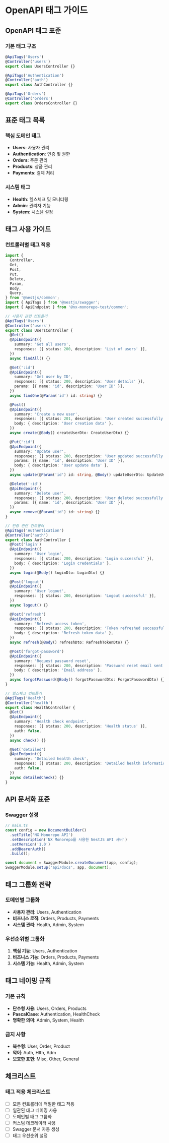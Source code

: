 # OpenAPI 태그 가이드

## OpenAPI 태그 표준

### 기본 태그 구조

```typescript
@ApiTags('Users')
@Controller('users')
export class UsersController {}

@ApiTags('Authentication')
@Controller('auth')
export class AuthController {}

@ApiTags('Orders')
@Controller('orders')
export class OrdersController {}
```

## 표준 태그 목록

### 핵심 도메인 태그

- **Users**: 사용자 관리
- **Authentication**: 인증 및 권한
- **Orders**: 주문 관리
- **Products**: 상품 관리
- **Payments**: 결제 처리

### 시스템 태그

- **Health**: 헬스체크 및 모니터링
- **Admin**: 관리자 기능
- **System**: 시스템 설정

## 태그 사용 가이드

### 컨트롤러별 태그 적용

```typescript
import {
  Controller,
  Get,
  Post,
  Put,
  Delete,
  Param,
  Body,
  Query,
} from '@nestjs/common';
import { ApiTags } from '@nestjs/swagger';
import { ApiEndpoint } from '@nx-monorepo-test/common';

// 사용자 관련 컨트롤러
@ApiTags('Users')
@Controller('users')
export class UsersController {
  @Get()
  @ApiEndpoint({
    summary: 'Get all users',
    responses: [{ status: 200, description: 'List of users' }],
  })
  async findAll() {}

  @Get(':id')
  @ApiEndpoint({
    summary: 'Get user by ID',
    responses: [{ status: 200, description: 'User details' }],
    params: [{ name: 'id', description: 'User ID' }],
  })
  async findOne(@Param('id') id: string) {}

  @Post()
  @ApiEndpoint({
    summary: 'Create a new user',
    responses: [{ status: 201, description: 'User created successfully' }],
    body: { description: 'User creation data' },
  })
  async create(@Body() createUserDto: CreateUserDto) {}

  @Put(':id')
  @ApiEndpoint({
    summary: 'Update user',
    responses: [{ status: 200, description: 'User updated successfully' }],
    params: [{ name: 'id', description: 'User ID' }],
    body: { description: 'User update data' },
  })
  async update(@Param('id') id: string, @Body() updateUserDto: UpdateUserDto) {}

  @Delete(':id')
  @ApiEndpoint({
    summary: 'Delete user',
    responses: [{ status: 200, description: 'User deleted successfully' }],
    params: [{ name: 'id', description: 'User ID' }],
  })
  async remove(@Param('id') id: string) {}
}

// 인증 관련 컨트롤러
@ApiTags('Authentication')
@Controller('auth')
export class AuthController {
  @Post('login')
  @ApiEndpoint({
    summary: 'User login',
    responses: [{ status: 200, description: 'Login successful' }],
    body: { description: 'Login credentials' },
  })
  async login(@Body() loginDto: LoginDto) {}

  @Post('logout')
  @ApiEndpoint({
    summary: 'User logout',
    responses: [{ status: 200, description: 'Logout successful' }],
  })
  async logout() {}

  @Post('refresh')
  @ApiEndpoint({
    summary: 'Refresh access token',
    responses: [{ status: 200, description: 'Token refreshed successfully' }],
    body: { description: 'Refresh token data' },
  })
  async refresh(@Body() refreshDto: RefreshTokenDto) {}

  @Post('forgot-password')
  @ApiEndpoint({
    summary: 'Request password reset',
    responses: [{ status: 200, description: 'Password reset email sent' }],
    body: { description: 'Email address' },
  })
  async forgotPassword(@Body() forgotPasswordDto: ForgotPasswordDto) {}
}

// 헬스체크 컨트롤러
@ApiTags('Health')
@Controller('health')
export class HealthController {
  @Get()
  @ApiEndpoint({
    summary: 'Health check endpoint',
    responses: [{ status: 200, description: 'Health status' }],
    auth: false,
  })
  async check() {}

  @Get('detailed')
  @ApiEndpoint({
    summary: 'Detailed health check',
    responses: [{ status: 200, description: 'Detailed health information' }],
    auth: false,
  })
  async detailedCheck() {}
}
```

## API 문서화 표준

### Swagger 설정

```typescript
// main.ts
const config = new DocumentBuilder()
  .setTitle('NX Monorepo API')
  .setDescription('NX Monorepo를 사용한 NestJS API 서버')
  .setVersion('1.0')
  .addBearerAuth()
  .build();

const document = SwaggerModule.createDocument(app, config);
SwaggerModule.setup('api/docs', app, document);
```

## 태그 그룹화 전략

### 도메인별 그룹화

- **사용자 관리**: Users, Authentication
- **비즈니스 로직**: Orders, Products, Payments
- **시스템 관리**: Health, Admin, System

### 우선순위별 그룹화

1. **핵심 기능**: Users, Authentication
2. **비즈니스 기능**: Orders, Products, Payments
3. **시스템 기능**: Health, Admin, System

## 태그 네이밍 규칙

### 기본 규칙

- **단수형 사용**: Users, Orders, Products
- **PascalCase**: Authentication, HealthCheck
- **명확한 의미**: Admin, System, Health

### 금지 사항

- **복수형**: User, Order, Product
- **약어**: Auth, Hlth, Adm
- **모호한 표현**: Misc, Other, General

## 체크리스트

### 태그 적용 체크리스트

- [ ] 모든 컨트롤러에 적절한 태그 적용
- [ ] 일관된 태그 네이밍 사용
- [ ] 도메인별 태그 그룹화
- [ ] 커스텀 데코레이터 사용
- [ ] Swagger 문서 자동 생성
- [ ] 태그 우선순위 설정
